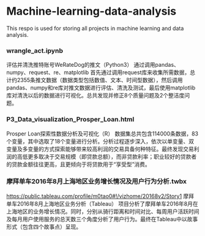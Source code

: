 # Machine-learning-data-analysis
This respo is used for storing all projects in machine learning and data analysis.

### wrangle_act.ipynb
评估并清洗推特账号WeRateDog的推文（Python3）
通过调用pandas、numpy、request、re、matplotlib
首先通过调用request库来收集所需数据，总计约2355条推文数据（数据类型包括数值、文本、时间型数据），然后调用pandas、numpy和re库对推文数据进行评估、清洗及测试，最后使用matplotlib库对清洗以后的数据进行可视化。总共发现并修正8个质量问题及2个整洁度问题。

### P3_Data_visualization_Prosper_Loan.html
Prosper Loan探索性数据分析及可视化（R）
数据集总共包含114000条数据，83个变量，其中选取了18个变量进行分析。分析过程逐步深入，依次以单变量、双变量及多变量的方式探索能够带来较高利润的交易具备何种特征。最终发现交易利润的高低更多取决于交易规模（即贷款总额），而非贷款利率；职业较好的贷款者的贷款金额往往更高，且更倾向于将贷款用于“享受型”消费。

### 摩拜单车2016年8月上海地区业务增长情况及用户行为分析.twbx
https://public.tableau.com/profile/m0tao0#!/vizhome/20168v2/Story1
摩拜单车2016年8月上海地区业务分析（Tableau）
项目分析了摩拜单车2016年8月在上海地区的业务增长情况。同时，分别从骑行距离和时间对比、每周用户活跃时间及每月用户使用服务的总天数三个角度分析了用户行为。最终在Tableau中以故事形式（包含四个故事点）呈现。
